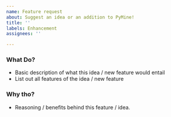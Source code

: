 ```yaml
---
name: Feature request
about: Suggest an idea or an addition to PyMine!
title: ''
labels: Enhancement
assignees: ''

---
```


### What Do?
- Basic description of what this idea / new feature would entail
- List out all features of the idea / new feature

### Why tho?
- Reasoning / benefits behind this feature / idea.
